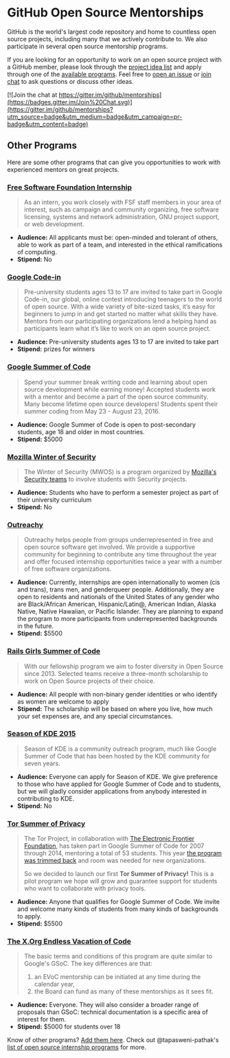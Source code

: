 # GitHub Open Source Mentorships

GitHub is the world's largest code repository and home to countless open source projects, including many that we actively contribute to. We also participate in several open source mentorship programs.

If you are looking for an opportunity to work on an open source project with a GitHub member, please look through the [project idea list][project] and apply through one of the [available programs][program]. Feel free to [open an issue](https://github.com/github/mentorships/labels/question) or [join chat](https://gitter.im/github/mentorships) to ask questions or discuss other ideas.

[![Join the chat at https://gitter.im/github/mentorships](https://badges.gitter.im/Join%20Chat.svg)](https://gitter.im/github/mentorships?utm_source=badge&utm_medium=badge&utm_campaign=pr-badge&utm_content=badge)

[project]: https://github.com/github/mentorships/labels/project
[program]: https://github.com/github/mentorships/labels/program
[question]: https://github.com/github/mentorships/labels/question


## Other Programs

Here are some other programs that can give you opportunities to work with experienced mentors on great projects.

### [Free Software Foundation Internship](http://www.fsf.org/volunteer/internships)

> As an intern, you work closely with FSF staff members in your area of interest, such as campaign and community organizing, free software licensing, systems and network administration, GNU project support, or web development.

- **Audience:** All applicants must be: open-minded and tolerant of others, able to work as part of a team, and interested in the ethical ramifications of computing.
- **Stipend:** No

### [Google Code-in](https://developers.google.com/open-source/gci/)

> Pre-university students ages 13 to 17 are invited to take part in Google Code-in, our global, online contest introducing teenagers to the world of open source. With a wide variety of bite-sized tasks, it’s easy for beginners to jump in and get started no matter what skills they have. Mentors from our participating organizations lend a helping hand as participants learn what it’s like to work on an open source project.

- **Audience:** Pre-university students ages 13 to 17 are invited to take part
- **Stipend:** prizes for winners

### [Google Summer of Code](https://developers.google.com/open-source/gsoc/)

> Spend your summer break writing code and learning about open source development while earning money! Accepted students work with a mentor and become a part of the open source community. Many become lifetime open source developers! Students spent their summer coding from May 23 - August 23, 2016.

- **Audience:** Google Summer of Code is open to post-secondary students, age 18 and older in most countries.
- **Stipend:** $5000

### [Mozilla Winter of Security](https://wiki.mozilla.org/Security/Automation/Winter_Of_Security_2016)

> The Winter of Security (MWOS) is a program organized by [Mozilla's Security teams](https://wiki.mozilla.org/Security) to involve students with Security projects. 

- **Audience:** Students who have to perform a semester project as part of their university curriculum
- **Stipend:** No

### [Outreachy](https://www.gnome.org/outreachy/)

> Outreachy helps people from groups underrepresented in free and open source software get involved. We provide a supportive community for beginning to contribute any time throughout the year and offer focused internship opportunities twice a year with a number of free software organizations.

- **Audience:** Currently, internships are open internationally to women (cis and trans), trans men, and genderqueer people. Additionally, they are open to residents and nationals of the United States of any gender who are Black/African American, Hispanic/Latin@, American Indian, Alaska Native, Native Hawaiian, or Pacific Islander. They are planning to expand the program to more participants from underrepresented backgrounds in the future.
- **Stipend:** $5500

### [Rails Girls Summer of Code](http://railsgirlssummerofcode.org/)

> With our fellowship program we aim to foster diversity in Open Source since 2013. Selected teams receive a three-month scholarship to work on Open Source projects of their choice.

- **Audience:** All people with non-binary gender identities or who identify as women are welcome to apply
- **Stipend:** The scholarship will be based on where you live, how much your set expenses are, and any special circumstances.

### [Season of KDE 2015](https://season.kde.org/)

> Season of KDE is a community outreach program, much like Google Summer of Code that has been hosted by the KDE community for seven years.

- **Audience:** Everyone can apply for Season of KDE. We give preference to those who have applied for Google Summer of Code and to students, but we will gladly consider applications from anybody interested in contributing to KDE.
- **Stipend:** No

### [Tor Summer of Privacy](https://trac.torproject.org/projects/tor/wiki/org/TorSoP)

> The Tor Project, in collaboration with [​The Electronic Frontier Foundation](https://www.eff.org/), has taken part in Google Summer of Code for 2007 through 2014, mentoring a total of 53 students. This year [​the program was trimmed back](https://lists.torproject.org/pipermail/tor-dev/2015-March/008358.html) and room was needed for new organizations.
>
> So we decided to launch our first **Tor Summer of Privacy!** This is a pilot program we hope will grow and guarantee support for students who want to collaborate with privacy tools.

- **Audience:** Anyone that qualifies for Google Summer of Code. We invite and welcome many kinds of students from many kinds of backgrounds to apply.
- **Stipend:** $5500

### [The X.Org Endless Vacation of Code](https://www.x.org/wiki/XorgEVoC/)

> The basic terms and conditions of this program are quite similar to Google's GSoC. The key differences are that:
>
> 1. an EVoC mentorship can be initiated at any time during the calendar year,
> 2. the Board can fund as many of these mentorships as it sees fit.

- **Audience:** Everyone. They will also consider a broader range of proposals than GSoC: technical documentation is a specific area of interest for them.
- **Stipend:** $5000 for students over 18

Know of other programs? [Add them here](https://github.com/github/mentorships/edit/master/README.md). Check out @tapasweni-pathak's [list of open source internship programs](https://github.com/tapasweni-pathak/SOC-Programs/blob/master/README.md) for more.
